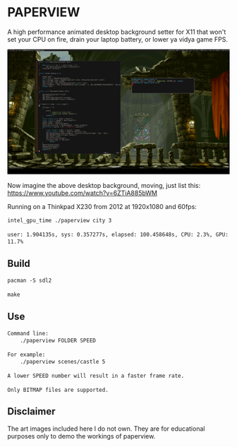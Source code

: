 # PAPERVIEW 

A high performance animated desktop background setter for X11 that won't set your CPU on fire,
drain your laptop battery, or lower ya vidya game FPS.

![](screenshot.png)

Now imagine the above desktop background, moving, just list this: https://www.youtube.com/watch?v=6ZTiA885bWM

Running on a Thinkpad X230 from 2012 at 1920x1080 and 60fps:

    intel_gpu_time ./paperview city 3

    user: 1.904135s, sys: 0.357277s, elapsed: 100.458648s, CPU: 2.3%, GPU: 11.7%

## Build

    pacman -S sdl2

    make

## Use

    Command line:
        ./paperview FOLDER SPEED

    For example:
        ./paperview scenes/castle 5

    A lower SPEED number will result in a faster frame rate.

    Only BITMAP files are supported.

## Disclaimer

The art images included here I do not own.
They are for educational purposes only to demo the workings of paperview.
